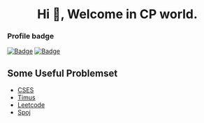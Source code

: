 <h1 align="center">Hi 👋, Welcome in CP world.</h1>

### Profile badge
 [![Badge](https://cp-logo.vercel.app/codechef/akhilsharmaa)](https://www.codechef.com/users/akhilsharmaa) [![Badge](https://cp-logo.vercel.app/codeforces/akhilsharmaa)](https://codeforces.com/profile/akhilsharmaa) 

    
## Some Useful Problemset
- [CSES](https://cses.fi/problemset/)
- [Timus](https://acm.timus.ru/problemset.aspx)
- [Leetcode](https://leetcode.com/problemset/all/)
- [Spoj](https://www.spoj.com/problems/classical/)
